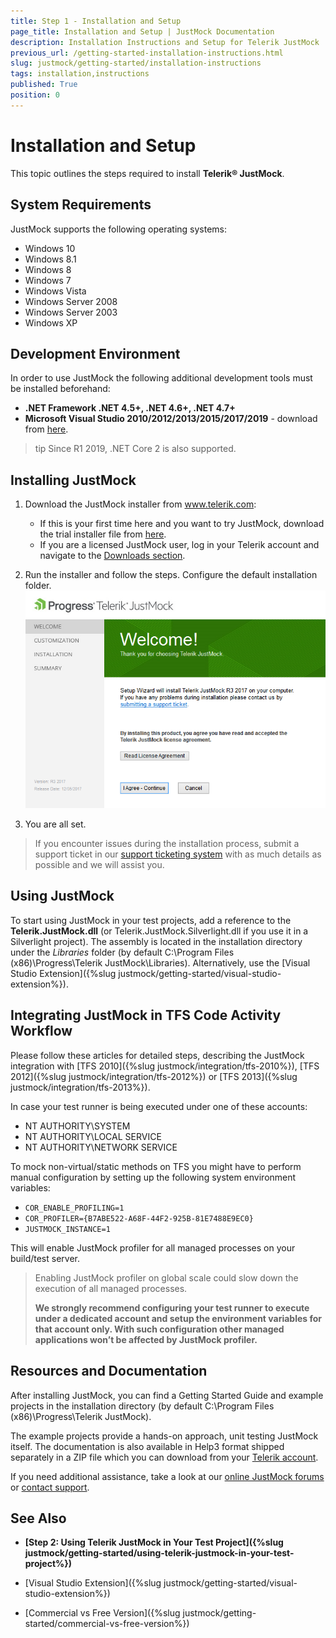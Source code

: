 ```yaml
---
title: Step 1 - Installation and Setup
page_title: Installation and Setup | JustMock Documentation
description: Installation Instructions and Setup for Telerik JustMock
previous_url: /getting-started-installation-instructions.html
slug: justmock/getting-started/installation-instructions
tags: installation,instructions
published: True
position: 0
---
```


# Installation and Setup

This topic outlines the steps required to install __Telerik® JustMock__.

## System Requirements
JustMock supports the following operating systems:

* Windows 10
* Windows 8.1
* Windows 8
* Windows 7
* Windows Vista
* Windows Server 2008
* Windows Server 2003
* Windows XP

## Development Environment

In order to use JustMock the following additional development tools must be installed beforehand:

* __.NET Framework .NET 4.5+, .NET 4.6+, .NET 4.7+__
* __Microsoft Visual Studio 2010/2012/2013/2015/2017/2019__ - download from [here](https://visualstudio.microsoft.com/vs/).

>tip Since R1 2019, .NET Core 2 is also supported.

## Installing JustMock

1. Download the JustMock installer from www.telerik.com:
	* If this is your first time here and you want to try JustMock, download the trial installer file from [here](https://www.telerik.com/download-trial-file/v2-b/justmock-b).
	* If you are a licensed JustMock user, log in your Telerik account and navigate to the [Downloads section](https://www.telerik.com/account/my-downloads).

1. Run the installer and follow the steps. Configure the default installation folder.
![Installer](images/Installer.png)
1. You are all set.

>If you encounter issues during the installation process, submit a support ticket in our [support ticketing system](https://www.telerik.com/account/support-tickets) with as much details as possible and we will assist you. 


## Using JustMock

To start using JustMock in your test projects, add a reference to the __Telerik.JustMock.dll__ (or Telerik.JustMock.Silverlight.dll if you use it in a Silverlight project). The assembly is located in the installation directory under the *Libraries* folder (by default C:\Program Files (x86)\Progress\Telerik JustMock\Libraries). Alternatively, use the [Visual Studio Extension]({%slug justmock/getting-started/visual-studio-extension%}).


## Integrating JustMock in TFS Code Activity Workflow

Please follow these articles for detailed steps, describing the JustMock integration with [TFS 2010]({%slug justmock/integration/tfs-2010%}), [TFS 2012]({%slug justmock/integration/tfs-2012%}) or [TFS 2013]({%slug justmock/integration/tfs-2013%}).

In case your test runner is being executed under one of these accounts:

* NT AUTHORITY\SYSTEM
* NT AUTHORITY\LOCAL SERVICE
* NT AUTHORITY\NETWORK SERVICE

To mock non-virtual/static methods on TFS you might have to perform manual configuration by setting up the following system environment variables:

* `COR_ENABLE_PROFILING=1`
* `COR_PROFILER={B7ABE522-A68F-44F2-925B-81E7488E9EC0}`
* `JUSTMOCK_INSTANCE=1`

This will enable JustMock profiler for all managed processes on your build/test server.

> Enabling JustMock profiler on global scale could slow down the execution of all managed processes.
>
> __We strongly recommend configuring your test runner to execute under a dedicated account and setup the environment variables for that account only. With such configuration other managed applications won’t be affected by JustMock profiler.__

## Resources and Documentation

After installing JustMock, you can find a Getting Started Guide and example projects in the installation directory (by default C:\Program Files (x86)\Progress\Telerik JustMock). 

The example projects provide a hands-on approach, unit testing JustMock itself. The documentation is also available in Help3 format shipped separately in a ZIP file which you can download from your [Telerik account](https://www.telerik.com/account/my-downloads).

If you need additional assistance, take a look at our [online JustMock forums](https://www.telerik.com/forums/justmock) or [contact support](https://www.telerik.com/account/support-tickets).

## See Also

 * __[Step 2: Using Telerik JustMock in Your Test Project]({%slug justmock/getting-started/using-telerik-justmock-in-your-test-project%})__

 * [Visual Studio Extension]({%slug justmock/getting-started/visual-studio-extension%})

 * [Commercial vs Free Version]({%slug justmock/getting-started/commercial-vs-free-version%})

